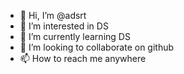 - 👋 Hi, I’m @adsrt
- 👀 I’m interested in DS
- 🌱 I’m currently learning DS
- 💞️ I’m looking to collaborate on github
- 📫 How to reach me anywhere

<!---
adsrt/adsrt is a ✨ special ✨ repository because its `README.md` (this file) appears on your GitHub profile.
You can click the Preview link to take a look at your changes.
--->
